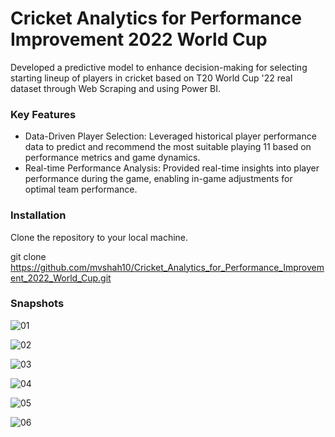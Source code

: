 # Cricket Analytics for Performance Improvement 2022 World Cup
Developed a predictive model to enhance decision-making for selecting starting lineup of players in cricket based on T20 World Cup '22 real dataset through Web Scraping and using Power BI.

### Key Features
- Data-Driven Player Selection: Leveraged historical player performance data to predict and recommend the most suitable playing 11 based on performance metrics and game dynamics.
- Real-time Performance Analysis: Provided real-time insights into player performance during the game, enabling in-game adjustments for optimal team performance.

### Installation

Clone the repository to your local machine.

git clone https://github.com/mvshah10/Cricket_Analytics_for_Performance_Improvement_2022_World_Cup.git

### Snapshots

![01](https://github.com/mvshah10/Cricket_Analytics_for_Performance_Improvement_2022_World_Cup/assets/78637599/af3d7cc7-a38c-4047-bf16-8a0866d16df7)

![02](https://github.com/mvshah10/Cricket_Analytics_for_Performance_Improvement_2022_World_Cup/assets/78637599/5ce7871b-9881-4f8b-94da-dc615a206875)

![03](https://github.com/mvshah10/Cricket_Analytics_for_Performance_Improvement_2022_World_Cup/assets/78637599/dd727a67-54c6-44cd-b3a5-6aba00aa98fa)

![04](https://github.com/mvshah10/Cricket_Analytics_for_Performance_Improvement_2022_World_Cup/assets/78637599/968578ed-93bd-4f46-8f3b-5e21a869f861)

![05](https://github.com/mvshah10/Cricket_Analytics_for_Performance_Improvement_2022_World_Cup/assets/78637599/df2ff1b7-6a8f-4c8e-aa88-60e2f61c0bc2)

![06](https://github.com/mvshah10/Cricket_Analytics_for_Performance_Improvement_2022_World_Cup/assets/78637599/e52069a6-9196-4d38-9dae-6f322cecf215)

